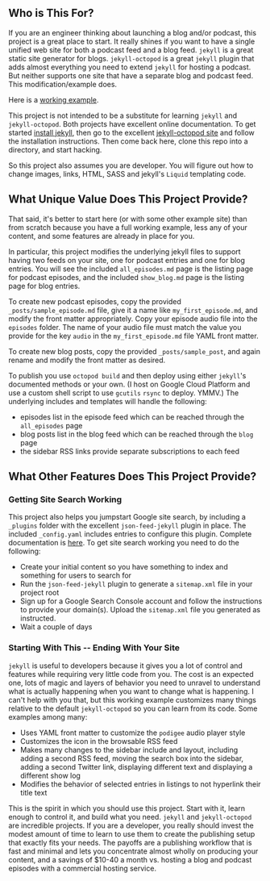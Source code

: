 ## Who is This For?

If you are an engineer thinking about launching a blog and/or podcast, this project is a great place to start. It really shines if you want to have a single unified web site for both a podcast feed and a blog feed. `jekyll` is a great static site generator for blogs. `jekyll-octopod` is a great `jekyll` plugin that adds almost everything you need to extend `jekyll` for hosting a podcast. But neither supports one site that have a separate blog and podcast feed. This modification/example does.

Here is a [working example](http://www.usingreflection.com).

This project is not intended to be a substitute for learning `jekyll` and `jekyll-octopod`. Both projects have excellent online documentation. To get started [install jekyll](https://jekyllrb.com/docs/installation/), then go to the excellent [jekyll-octopod site](https://jekyll-octopod.github.io/) and follow the installation instructions. Then come back here, clone this repo into a directory, and start hacking.

So this project also assumes you are developer. You will figure out how to change images, links, HTML, SASS and jekyll's `Liquid` templating code.

## What Unique Value Does This Project Provide?

That said, it's better to start here (or with some other example site) than from scratch because you have a full working example, less any of your content, and some features are already in place for you.

In particular, this project modifies the underlying jekyll files to support having two feeds on your site, one for podcast entries and one for blog entries. You will see the included `all_episodes.md` page is the listing page for podcast episodes, and the included `show_blog.md` page is the listing page for blog entries.

To create new podcast episodes, copy the provided `_posts/sample_episode.md` file, give it a name like `my_first_episode.md`, and modify the front matter appropriately. Copy your episode audio file into the `episodes` folder. The name of your audio file must match the value you provide for the key `audio` in the `my_first_episode.md` file YAML front matter.

To create new blog posts, copy the provided `_posts/sample_post`, and again rename and modify the front matter as desired.

To publish you use `octopod build` and then deploy using either `jekyll`'s documented methods or your own. (I host on Google Cloud Platform and use a custom shell script to use `gcutils` `rsync` to deploy. YMMV.) The underlying includes and templates will handle the following:

* episodes list in the episode feed which can be reached through the `all_episodes` page
* blog posts list in the blog feed which can be reached through the `blog` page
* the sidebar RSS links provide separate subscriptions to each feed

## What Other Features Does This Project Provide?

### Getting Site Search Working

This project also helps you jumpstart Google site search, by including a `_plugins` folder with the excellent `json-feed-jekyll` plugin in place. The included `_config.yaml` includes entries to configure this plugin. Complete documentation is [here](https://github.com/kaishin/json-feed-jekyll). To get site search working you need to do the following:

* Create your initial content so you have something to index and something for users to search for
* Run the `json-feed-jekyll` plugin to generate a `sitemap.xml` file in your project root
* Sign up for a Google Search Console account and follow the instructions to provide your domain(s). Upload the `sitemap.xml` file you generated as instructed.
* Wait a couple of days

### Starting With This -- Ending With Your Site

`jekyll` is useful to developers because it gives you a lot of control and features while requiring very little code from you. The cost is an expected one, lots of magic and layers of behavior you need to unravel to understand what is actually happening when you want to change what is happening. I can't help with you that, but this working example customizes many things relative to the default `jekyll-octopod` so you can learn from its code. Some examples among many:

* Uses YAML front matter to customize the `podigee` audio player style
* Customizes the icon in the browsable RSS feed
* Makes many changes to the sidebar include and layout, including adding a second RSS feed, moving the search box into the sidebar, adding a second Twitter link, displaying different text and displaying a different show log
* Modifies the behavior of selected entries in listings to not hyperlink their title text

This is the spirit in which you should use this project. Start with it, learn enough to control it, and build what you need. `jekyll` and `jekyll-octopod` are incredible projects. If you are a developer, you really should invest the modest amount of time to learn to use them to create the publishing setup that exactly fits your needs. The payoffs are a publishing workflow that is fast and minimal and lets you concentrate almost wholly on producing your content, and a savings of $10-40 a month vs. hosting a blog and podcast episodes with a commercial hosting service.
